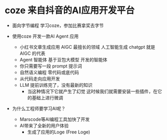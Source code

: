 # coze 来自抖音的AI应用开发平台


- 面向字节编程 
  学习coze，参加比赛拿奖去字节 

- 使用coze 开发一款AI Agent 应用
  - 小红书文章生成应用 AIGC 最擅长的领域
    人工智能生成 chatgpt 就是AIGC 的代表
  - Agent 智能体
    基于豆包大模型 开发的智能体 
  - 你只需要写一段 prompt 提示词
  - 自然语义编程
    零代码或底代码
  - 从代码走向应用开发
  - LLM 提前训练完了，没有最新的知识
    - 当这种情况下它就产生了幻觉
        这时候我们就需要安装一些插件，在它的基础上进行微调


- 为什么工程师要学习AI呢？
  - Marscode等AI编程工具加快了开发
  - AI带来了全新的用户体验
    - 生成了应用的Loge (Free Loge)
